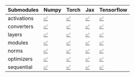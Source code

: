 | Submodules   | Numpy                                                                                                                           | Torch                                                                                                                           | Jax                                                                                                                             | Tensorflow                                                                                                                      |
|:-------------|:--------------------------------------------------------------------------------------------------------------------------------|:--------------------------------------------------------------------------------------------------------------------------------|:--------------------------------------------------------------------------------------------------------------------------------|:--------------------------------------------------------------------------------------------------------------------------------|
| activations  | <a href="https://github.com/unifyai/ivy/runs/8228628066?check_suite_focus=true" rel="noopener noreferrer" target="_blank">✅</a> | <a href="https://github.com/unifyai/ivy/runs/8228628977?check_suite_focus=true" rel="noopener noreferrer" target="_blank">✅</a> | <a href="https://github.com/unifyai/ivy/runs/8228629824?check_suite_focus=true" rel="noopener noreferrer" target="_blank">✅</a> | <a href="https://github.com/unifyai/ivy/runs/8228630777?check_suite_focus=true" rel="noopener noreferrer" target="_blank">✅</a> |
| converters   | <a href="https://github.com/unifyai/ivy/runs/8228628200?check_suite_focus=true" rel="noopener noreferrer" target="_blank">✅</a> | <a href="https://github.com/unifyai/ivy/runs/8228629119?check_suite_focus=true" rel="noopener noreferrer" target="_blank">✅</a> | <a href="https://github.com/unifyai/ivy/runs/8228629982?check_suite_focus=true" rel="noopener noreferrer" target="_blank">✅</a> | <a href="https://github.com/unifyai/ivy/runs/8228630919?check_suite_focus=true" rel="noopener noreferrer" target="_blank">✅</a> |
| layers       | <a href="https://github.com/unifyai/ivy/runs/8228628325?check_suite_focus=true" rel="noopener noreferrer" target="_blank">✅</a> | <a href="https://github.com/unifyai/ivy/runs/8228629247?check_suite_focus=true" rel="noopener noreferrer" target="_blank">✅</a> | <a href="https://github.com/unifyai/ivy/runs/8228630100?check_suite_focus=true" rel="noopener noreferrer" target="_blank">✅</a> | <a href="https://github.com/unifyai/ivy/runs/8228631049?check_suite_focus=true" rel="noopener noreferrer" target="_blank">✅</a> |
| modules      | <a href="https://github.com/unifyai/ivy/runs/8228628457?check_suite_focus=true" rel="noopener noreferrer" target="_blank">✅</a> | <a href="https://github.com/unifyai/ivy/runs/8228629357?check_suite_focus=true" rel="noopener noreferrer" target="_blank">✅</a> | <a href="https://github.com/unifyai/ivy/runs/8228630237?check_suite_focus=true" rel="noopener noreferrer" target="_blank">✅</a> | <a href="https://github.com/unifyai/ivy/runs/8228631203?check_suite_focus=true" rel="noopener noreferrer" target="_blank">✅</a> |
| norms        | <a href="https://github.com/unifyai/ivy/runs/8228628612?check_suite_focus=true" rel="noopener noreferrer" target="_blank">✅</a> | <a href="https://github.com/unifyai/ivy/runs/8228629487?check_suite_focus=true" rel="noopener noreferrer" target="_blank">✅</a> | <a href="https://github.com/unifyai/ivy/runs/8228630371?check_suite_focus=true" rel="noopener noreferrer" target="_blank">✅</a> | <a href="https://github.com/unifyai/ivy/runs/8228631349?check_suite_focus=true" rel="noopener noreferrer" target="_blank">✅</a> |
| optimizers   | <a href="https://github.com/unifyai/ivy/runs/8228628733?check_suite_focus=true" rel="noopener noreferrer" target="_blank">✅</a> | <a href="https://github.com/unifyai/ivy/runs/8228629629?check_suite_focus=true" rel="noopener noreferrer" target="_blank">✅</a> | <a href="https://github.com/unifyai/ivy/runs/8228630492?check_suite_focus=true" rel="noopener noreferrer" target="_blank">✅</a> | <a href="https://github.com/unifyai/ivy/runs/8228631469?check_suite_focus=true" rel="noopener noreferrer" target="_blank">✅</a> |
| sequential   | <a href="https://github.com/unifyai/ivy/runs/8228628845?check_suite_focus=true" rel="noopener noreferrer" target="_blank">✅</a> | <a href="https://github.com/unifyai/ivy/runs/8228629735?check_suite_focus=true" rel="noopener noreferrer" target="_blank">✅</a> | <a href="https://github.com/unifyai/ivy/runs/8228630634?check_suite_focus=true" rel="noopener noreferrer" target="_blank">✅</a> | <a href="https://github.com/unifyai/ivy/runs/8228631612?check_suite_focus=true" rel="noopener noreferrer" target="_blank">✅</a> |